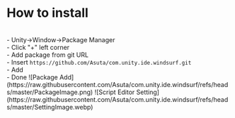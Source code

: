 # How to install
<br>
- Unity->Window->Package Manager<br>
- Click "+" left corner<br>
- Add package from git URL<br>
- Insert <code>https://github.com/Asuta/com.unity.ide.windsurf.git</code><br>
- Add<br>
- Done
![Package Add](https://raw.githubusercontent.com/Asuta/com.unity.ide.windsurf/refs/heads/master/PackageImage.png)
![Script Editor Setting](https://raw.githubusercontent.com/Asuta/com.unity.ide.windsurf/refs/heads/master/SettingImage.webp)
